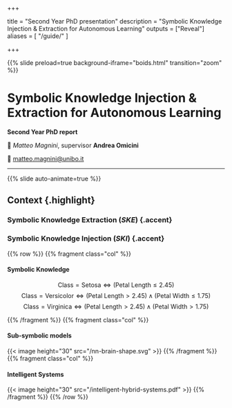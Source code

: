  
+++

title = "Second Year PhD presentation"
description = "Symbolic Knowledge Injection & Extraction for Autonomous Learning"
outputs = ["Reveal"]
aliases = [
    "/guide/"
]

+++

{{% slide preload=true background-iframe="boids.html" transition="zoom" %}}

# Symbolic Knowledge Injection & Extraction for Autonomous Learning
**Second Year PhD report**

🎤 *Matteo Magnini*, supervisor **Andrea Omicini**

📧 [matteo.magnini@unibo.it](mailto:gianluca.aguzzi@unibo.it)

---

{{% slide auto-animate=true %}}
## Context {.highlight}
### Symbolic Knowledge Extraction (*SKE*) {.accent}
### Symbolic Knowledge Injection (*SKI*) {.accent}
{{% row %}}
{{% fragment class="col" %}} 
#### Symbolic Knowledge
$$
\text{Class} = \text{Setosa} \iff (\text{Petal Length} \leq 2.45)
$$
$$
\text{Class} = \text{Versicolor} \iff (\text{Petal Length} > 2.45) \land (\text{Petal Width} \leq 1.75)
$$
$$
\text{Class} = \text{Virginica} \iff (\text{Petal Length} > 2.45) \land (\text{Petal Width} > 1.75)
$$

{{% /fragment %}}
{{% fragment class="col" %}} 
#### Sub-symbolic models
{{< image height="30" src="/nn-brain-shape.svg" >}} 
{{% /fragment %}}
{{% fragment class="col" %}} 
#### Intelligent Systems
{{< image height="30" src="/intelligent-hybrid-systems.pdf" >}} 
{{% /fragment %}}
{{% /row %}}

